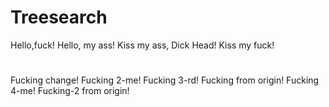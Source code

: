 # Treesearch
Hello,fuck!
Hello, my ass!
Kiss my ass, Dick Head!
Kiss my fuck!
#
Fucking change!
Fucking 2-me!
Fucking 3-rd!
Fucking from origin!
Fucking 4-me!
Fucking-2 from origin!
